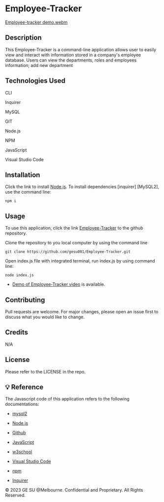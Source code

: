 # Employee-Tracker
[Employee-tracker demo.webm](https://github.com/gesu001/Employee-Tracker/assets/125954857/611db2a7-fb24-4390-8729-c072164cbcb6)

## Description

This Employee-Tracker is a command-line application allows user to easily view and interact with information stored in a company's employee database. Users can view the departments, roles and employees information; add new department 

## Technologies Used

CLI

Inquirer

MySQL

GIT

Node.js

NPM

JavaScript

Visual Studio Code

## Installation 

Click the link to install [Node.js](https://nodejs.org/en). To install dependencies [inquirer] [MySQL2], use the command line: 

```
npm i
```

## Usage

To use this application, click the link [Employee-Tracker](https://github.com/gesu001/Employee-Tracker) to the github repository. 

Clone the repository to you local computer by using the command line
```
git clone https://github.com/gesu001/Employee-Tracker.git
```

Open index.js file with integrated terminal, run index.js by using command line:

```
node index.js
```
* [Demo of Employee-Tracker video](https://drive.google.com/file/d/1YmZYcHD2WxyXTIihENaG29Tet77fGNsL/view?usp=sharing) is available.

## Contributing

Pull requests are welcome. For major changes, please open an issue first to discuss what you would like to change.

## Credits

N/A

## License

Please refer to the LICENSE in the repo.

## 💡 Reference

The Javascript code of this application refers to the following documentations:
* [mysql2](https://www.npmjs.com/package/mysql2)

* [Node.js](https://nodejs.org/en)

* [Github](https://github.com/)

* [JavaScript](https://developer.mozilla.org/en-US/docs/Web/JavaScript)

* [w3school](https://www.w3schools.com/js/default.asp)

* [Visual Studio Code](https://code.visualstudio.com/)

* [npm](https://www.npmjs.com/package/inquirer)

* [Inquirer](https://www.npmjs.com/package/inquirer)

© 2023 GE SU @Melbourne. Confidential and Proprietary. All Rights Reserved.
